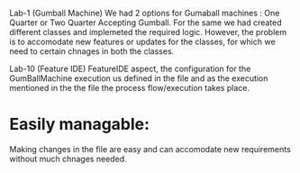 Lab-1 (Gumball Machine)
We had 2 options for Gumaball machines : One Quarter or Two Quarter Accepting Gumball. 
For the same we had created different classes and implemeted the required logic. 
However, the problem is to accomodate new features or updates for the classes, for which we need to certain chnages in both the classes.

Lab-10 (Feature IDE)
FeatureIDE aspect, the configuration for the GumBallMachine execution us defined in the file and as the execution mentioned in the 
the file the process flow/execution takes place. 
# Easily managable:
Making changes in the file are easy and can accomodate new requirements without much chnages needed.